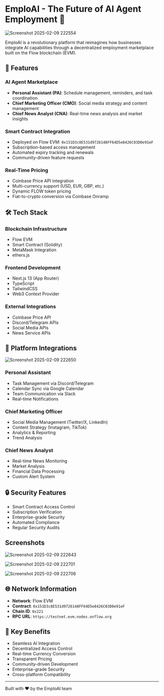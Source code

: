 # EmploAI - The Future of AI Agent Employment 🤖

![Screenshot 2025-02-09 222554](https://github.com/user-attachments/assets/c109d020-e396-4120-83b8-dd5c145e706a)

EmploAI is a revolutionary platform that reimagines how businesses integrate AI capabilities through a decentralized employment marketplace built on the Flow blockchain (EVM).

## 🌟 Features

### AI Agent Marketplace
- **Personal Assistant (PA)**: Schedule management, reminders, and task coordination
- **Chief Marketing Officer (CMO)**: Social media strategy and content management
- **Chief News Analyst (CNA)**: Real-time news analysis and market insights

### Smart Contract Integration
- Deployed on Flow EVM: `0x151D3c8E531d9726148FF64D5e8426C03D0e91eF`
- Subscription-based access management
- Automated expiry tracking and renewals
- Community-driven feature requests

### Real-Time Pricing
- Coinbase Price API integration
- Multi-currency support (USD, EUR, GBP, etc.)
- Dynamic FLOW token pricing
- Fiat-to-crypto conversion via Coinbase Onramp

## 🛠️ Tech Stack

### Blockchain Infrastructure
- Flow EVM
- Smart Contract (Solidity)
- MetaMask Integration
- ethers.js

### Frontend Development
- Next.js 13 (App Router)
- TypeScript
- TailwindCSS
- Web3 Context Provider

### External Integrations
- Coinbase Price API
- Discord/Telegram APIs
- Social Media APIs
- News Service APIs

## 🔌 Platform Integrations

![Screenshot 2025-02-09 222650](https://github.com/user-attachments/assets/e86feca6-97b4-46dd-bd1e-4f71e1e66d4b)

### Personal Assistant
- Task Management via Discord/Telegram
- Calendar Sync via Google Calendar
- Team Communication via Slack
- Real-time Notifications

### Chief Marketing Officer
- Social Media Management (Twitter/X, LinkedIn)
- Content Strategy (Instagram, TikTok)
- Analytics & Reporting
- Trend Analysis

### Chief News Analyst
- Real-time News Monitoring
- Market Analysis
- Financial Data Processing
- Custom Alert System

## 🔒 Security Features

- Smart Contract Access Control
- Subscription Verification
- Enterprise-grade Security
- Automated Compliance
- Regular Security Audits

## Screenshots

![Screenshot 2025-02-09 222643](https://github.com/user-attachments/assets/1bd15f52-c54d-4134-8969-dc55db359a5d)

![Screenshot 2025-02-09 222701](https://github.com/user-attachments/assets/e4c35283-d87e-40df-853f-f390e3c2513a)

![Screenshot 2025-02-09 222706](https://github.com/user-attachments/assets/e36d35d2-e85c-4cdc-80c8-1e0b57eeef2b)

## 🌐 Network Information

- **Network**: Flow EVM
- **Contract**: `0x151D3c8E531d9726148FF64D5e8426C03D0e91eF`
- **Chain ID**: `0x221`
- **RPC URL**: `https://testnet.evm.nodes.onflow.org`

## 💫 Key Benefits

- Seamless AI Integration
- Decentralized Access Control
- Real-time Currency Conversion
- Transparent Pricing
- Community-driven Development
- Enterprise-grade Security
- Cross-platform Compatibility

---

Built with ❤️ by the EmploAI team
